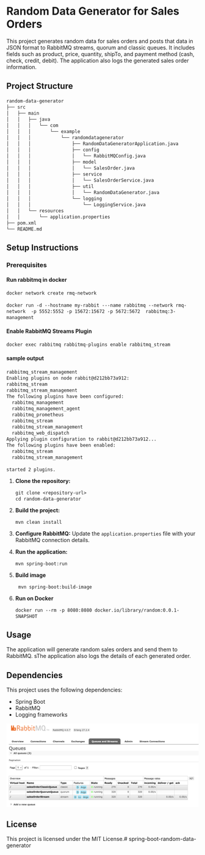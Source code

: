 # Random Data Generator for Sales Orders

This project generates random data for sales orders and posts that data in JSON format to RabbitMQ streams, quorum and classic queues. It includes fields such as product, price, quantity, shipTo, and payment method (cash, check, credit, debit). The application also logs the generated sales order information.

## Project Structure

```
random-data-generator
├── src
│   ├── main
│   │   ├── java
│   │   │   └── com
│   │   │       └── example
│   │   │           └── randomdatagenerator
│   │   │               ├── RandomDataGeneratorApplication.java
│   │   │               ├── config
│   │   │               │   └── RabbitMQConfig.java
│   │   │               ├── model
│   │   │               │   └── SalesOrder.java
│   │   │               ├── service
│   │   │               │   └── SalesOrderService.java
│   │   │               ├── util
│   │   │               │   └── RandomDataGenerator.java
│   │   │               └── logging
│   │   │                   └── LoggingService.java
│   │   └── resources
│   │       └── application.properties
├── pom.xml
└── README.md
```

## Setup Instructions

### Prerequisites

#### Run rabbitmq in docker
```
docker network create rmq-network

docker run -d --hostname my-rabbit ---name rabbitmq --network rmq-network  -p 5552:5552 -p 15672:15672 -p 5672:5672  rabbitmq:3-management

```

#### Enable RabbitMQ Streams Plugin
```
docker exec rabbitmq rabbitmq-plugins enable rabbitmq_stream 
```
#### sample output
```
rabbitmq_stream_management
Enabling plugins on node rabbit@d212bb73a912:
rabbitmq_stream
rabbitmq_stream_management
The following plugins have been configured:
  rabbitmq_management
  rabbitmq_management_agent
  rabbitmq_prometheus
  rabbitmq_stream
  rabbitmq_stream_management
  rabbitmq_web_dispatch
Applying plugin configuration to rabbit@d212bb73a912...
The following plugins have been enabled:
  rabbitmq_stream
  rabbitmq_stream_management

started 2 plugins.
```

1. **Clone the repository:**
   ```
   git clone <repository-url>
   cd random-data-generator
   ```

2. **Build the project:**
   ```
   mvn clean install
   ```

3. **Configure RabbitMQ:**
   Update the `application.properties` file with your RabbitMQ connection details.

4. **Run the application:**
   ```
   mvn spring-boot:run
   ```

5. **Build image**
   ```
    mvn spring-boot:build-image
   ```

6. **Run on Docker**
   ```
   docker run --rm -p 8080:8080 docker.io/library/random:0.0.1-SNAPSHOT
   ```
## Usage

The application will generate random sales orders and send them to RabbitMQ.  sThe application also logs the details of each generated order.

## Dependencies

This project uses the following dependencies:
- Spring Boot
- RabbitMQ
- Logging frameworks

![RabbitMQ Screenshot](static/rabbitmq.png)

## License

This project is licensed under the MIT License.# spring-boot-random-data-generator
